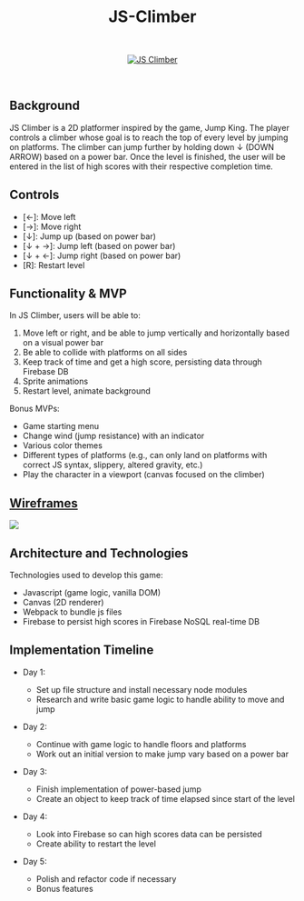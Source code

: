 <h1 align="center"> JS-Climber </h1>
<br />
<p align="center">
  <a href="https://taeinha.com/js-climber/">
    <img src="https://media.giphy.com/media/ViCKz0VgkFvAFIbor6/giphy.gif" alt="JS Climber" />
  </a>
</p>
<br />

## Background
JS Climber is a 2D platformer inspired by the game, Jump King. The player controls a climber whose goal is to reach the top of every level by jumping on platforms. The climber can jump further by holding down ↓ (DOWN ARROW) based on a power bar. Once the level is finished, the user will be entered in the list of high scores with their respective completion time.

## Controls
- [←]: Move left
- [→]: Move right
- [↓]: Jump up (based on power bar)
- [↓ + →]: Jump left (based on power bar)
- [↓ + ←]: Jump right (based on power bar)
- [R]: Restart level

## Functionality & MVP
In JS Climber, users will be able to:
1. Move left or right, and be able to jump vertically and horizontally based on a visual power bar
2. Be able to collide with platforms on all sides
3. Keep track of time and get a high score, persisting data through Firebase DB
4. Sprite animations
5. Restart level, animate background

Bonus MVPs:
- Game starting menu
- Change wind (jump resistance) with an indicator
- Various color themes
- Different types of platforms (e.g., can only land on platforms with correct JS syntax, slippery, altered gravity, etc.)
- Play the character in a viewport (canvas focused on the climber)

## <a href="https://wireframe.cc/4kg83U">Wireframes</a>
<img src="https://i.ibb.co/RSZzsXY/wireframe.png" />

## Architecture and Technologies
Technologies used to develop this game:
- Javascript (game logic, vanilla DOM)
- Canvas (2D renderer)
- Webpack to bundle js files
- Firebase to persist high scores in Firebase NoSQL real-time DB

## Implementation Timeline
- Day 1: 
  - Set up file structure and install necessary node modules
  - Research and write basic game logic to handle ability to move and jump
  
- Day 2:
  - Continue with game logic to handle floors and platforms 
  - Work out an initial version to make jump vary based on a power bar 
  
- Day 3:
  - Finish implementation of power-based jump
  - Create an object to keep track of time elapsed since start of the level 
  
- Day 4:
  - Look into Firebase so can high scores data can be persisted
  - Create ability to restart the level 
  
- Day 5:
  - Polish and refactor code if necessary
  - Bonus features
